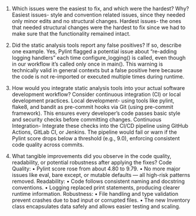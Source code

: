 1.	Which issues were the easiest to fix, and which were the hardest? Why?
Easiest issues- style and convention related issues, since they needed only minor edits and no structural changes.
Hardest issues- the ones that needed structural changes were the hardest  to fix since we had to make sure that the functionality remained intact.


2.	Did the static analysis tools report any false positives? If so, describe one example.
Yes, Pylint flagged a potential issue about “re-adding logging handlers” each time configure_logging() is called, even though in our workflow it’s called only once in main(). This warning is technically valid in general contexts but a false positive here because the code is not re-imported or executed multiple times during runtime.


3.	How would you integrate static analysis tools into your actual software development workflow? Consider continuous integration (CI) or local development practices.
Local development- using tools like pylint, flake8, and bandit as pre-commit hooks via Git (using pre-commit framework). This ensures every developer’s code passes basic style and security checks before committing changes.
Continuous Integration- Integrate these checks into the CI/CD pipeline using GitHub Actions, GitLab CI, or Jenkins. The pipeline would fail or warn if the Pylint score drops below a threshold (e.g., 9.0), enforcing consistent code quality across commits.


4.	What tangible improvements did you observe in the code quality, readability, or potential robustness after applying the fixes?
Code Quality:
•	Pylint score rose from about 4.80 to 9.79.
•	No more major issues like eval, bare except, or mutable defaults — all high-risk patterns removed.
Readability:
•	Code follows consistent naming and docstring conventions.
•	Logging replaced print statements, producing clearer runtime information.
Robustness:
•	File handling and type validation prevent crashes due to bad input or corrupted files.
•	The new Inventory class encapsulates data safely and allows easier testing and scaling.
